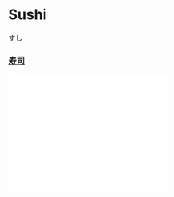 # Sushi
すし
### [寿](Kanji/kanji-dict/寿.md)[司](Kanji/kanji-dict/司.md)

![sushi](Vocabulary/pitch-accents/sushi.png)
